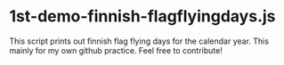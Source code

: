 # 1st-demo-finnish-flagflyingdays.js
This script prints out finnish flag flying days for the calendar year. This mainly for my own github practice. Feel free to contribute!
